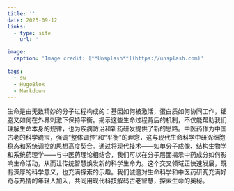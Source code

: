 ```yaml
---
title: ''
date: 2025-09-12
links:
  - type: site
    url: ''

image:
  caption: 'Image credit: [**Unsplash**](https://unsplash.com)'
  
tags:
  - sw
  - HugoBlox
  - Markdown
---
```

生命是由无数精妙的分子过程构成的：基因如何被激活，蛋白质如何协同工作，细胞又如何在外界刺激下保持平衡。揭示这些生命过程背后的机制，不仅能帮助我们理解生命本身的规律，也为疾病防治和新药研发提供了新的思路。中医药作为中国古老的科学瑰宝，强调“整体调控”和“平衡”的理念，这与现代生命科学中研究细胞稳态和系统调控的思想高度契合。通过将现代技术——如单分子成像、结构生物学和系统药理学——与中医药理论相结合，我们可以在分子层面揭示中药成分如何影响生命活动，从而让传统智慧焕发新的科学生命力。这个交叉领域正快速发展，既有深厚的科学意义，也充满探索的乐趣。我们诚邀对生命科学和中医药研究充满好奇与热情的年轻人加入，共同用现代科技解码古老智慧，探索生命的奥秘。
